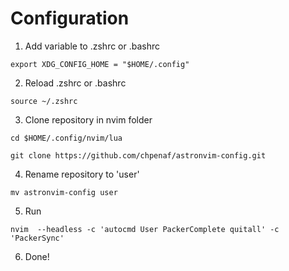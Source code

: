 # Configuration

1. Add variable to .zshrc or .bashrc

`export XDG_CONFIG_HOME = "$HOME/.config"`

2. Reload .zshrc or .bashrc

`source ~/.zshrc`

3. Clone repository in nvim folder

`cd $HOME/.config/nvim/lua`

`git clone https://github.com/chpenaf/astronvim-config.git`

4. Rename repository to 'user'

`mv astronvim-config user`

5. Run

`nvim  --headless -c 'autocmd User PackerComplete quitall' -c 'PackerSync'`

6. Done!
